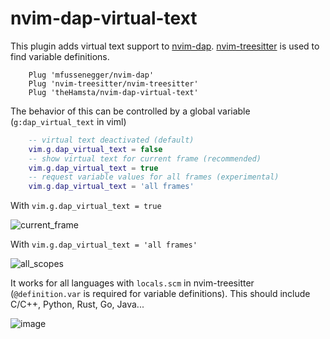 # nvim-dap-virtual-text

This plugin adds virtual text support to [nvim-dap](https://github.com/mfussenegger/nvim-dap).
[nvim-treesitter](https://github.com/nvim-treesitter/nvim-treesitter) is used to find variable definitions.

```vim
    Plug 'mfussenegger/nvim-dap'
    Plug 'nvim-treesitter/nvim-treesitter'
    Plug 'theHamsta/nvim-dap-virtual-text'
```

The behavior of this can be controlled by a global variable (`g:dap_virtual_text` in viml)

```lua
    -- virtual text deactivated (default)
    vim.g.dap_virtual_text = false
    -- show virtual text for current frame (recommended)
    vim.g.dap_virtual_text = true
    -- request variable values for all frames (experimental)
    vim.g.dap_virtual_text = 'all frames'
```

With `vim.g.dap_virtual_text = true`

![current_frame](https://user-images.githubusercontent.com/7189118/81495691-5d937400-92b2-11ea-8995-17daeda593cc.gif)

With `vim.g.dap_virtual_text = 'all frames'`

![all_scopes](https://user-images.githubusercontent.com/7189118/81495701-6b48f980-92b2-11ea-8df4-dd476dc825bc.gif)

It works for all languages with `locals.scm` in nvim-treesitter (`@definition.var` is required for variable definitions).
This should include C/C++, Python, Rust, Go, Java...

![image](https://user-images.githubusercontent.com/7189118/82733259-f4304e00-9d12-11ea-90da-addebada2e18.png)

